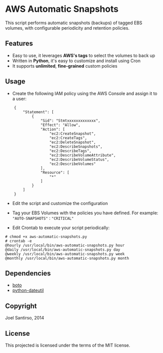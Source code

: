 AWS Automatic Snapshots
=======================

This script performs automatic snapshots (backups) of tagged EBS volumes, with configurable periodicity and retention policies.


Features
--------
- Easy to use, it leverages **AWS's tags** to select the volumes to back up
- Written in **Python**, it's easy to customize and install using Cron
- It supports **unlimited**, **fine-grained** custom policies

Usage
-----
- Create the following IAM policy using the AWS Console and assign it to a user:

```
    {
        "Statement": [
            {
                "Sid": "Stmtxxxxxxxxxxxxx",
                "Effect": "Allow",
                "Action": [
                    "ec2:CreateSnapshot",
                    "ec2:CreateTags",
                    "ec2:DeleteSnapshot",
                    "ec2:DescribeSnapshots",
                    "ec2:DescribeTags",
                    "ec2:DescribeVolumeAttribute",
                    "ec2:DescribeVolumeStatus",
                    "ec2:DescribeVolumes"
                ],
                "Resource": [
                    "*"
                ]
            }
        ]
    }
```


- Edit the script and customize the configuration

- Tag your EBS Volumes with the policies you have defined. For example: ```"AUTO-SNAPSHOTS"``` : ```"CRITICAL"```

- Edit Crontab to execute your script periodically:

```
# chmod +x aws-automatic-snapshots.py
# crontab -e
@hourly /usr/local/bin/aws-automatic-snapshots.py hour
@daily /usr/local/bin/aws-automatic-snapshots.py day
@weekly /usr/local/bin/aws-automatic-snapshots.py week
@monthly /usr/local/bin/aws-automatic-snapshots.py month
```
	
Dependencies
------------
- [boto](https://pypi.python.org/pypi/boto/)
- [python-dateutil](https://pypi.python.org/pypi/python-dateutil)



Copyright
---------
Joel Santirso, 2014

License
-------
This projected is licensed under the terms of the MIT license.
